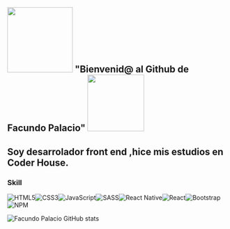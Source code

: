 ## <img src="https://media1.giphy.com/media/v1.Y2lkPTc5MGI3NjExMTFpdzE4YzNyZ2Uydmk0bm54ZTV1aDNrZ3J2Z3U2cnZ6Y3EyamZyayZlcD12MV9pbnRlcm5hbF9naWZfYnlfaWQmY3Q9cw/YX4XbpJOCFQ3xmBxuZ/giphy.gif" width="150"/> "Bienvenid@ al Github de Facundo Palacio" <img src="https://media3.giphy.com/media/v1.Y2lkPTc5MGI3NjExNmI4Zm05eDF1azFoMjNqczhpN2lwbGljZmFvejZiZWt6aG45Nzl0MCZlcD12MV9pbnRlcm5hbF9naWZfYnlfaWQmY3Q9cw/5E9uS9vKcwu0n7svJA/giphy.gif" width="130"/>
## Soy desarrolador front end ,hice mis estudios en Coder House.
### Skill
![HTML5](https://img.shields.io/badge/html5-%23E34F26.svg?style=for-the-badge&logo=html5&logoColor=white)![CSS3](https://img.shields.io/badge/css3-%231572B6.svg?style=for-the-badge&logo=css3&logoColor=white)![JavaScript](https://img.shields.io/badge/javascript-%23323330.svg?style=for-the-badge&logo=javascript&logoColor=%23F7DF1E)![SASS](https://img.shields.io/badge/SASS-hotpink.svg?style=for-the-badge&logo=SASS&logoColor=white)![React Native](https://img.shields.io/badge/react_native-%2320232a.svg?style=for-the-badge&logo=react&logoColor=%2361DAFB)![React](https://img.shields.io/badge/react-%2320232a.svg?style=for-the-badge&logo=react&logoColor=%2361DAFB)![Bootstrap](https://img.shields.io/badge/bootstrap-%238511FA.svg?style=for-the-badge&logo=bootstrap&logoColor=white)![NPM](https://img.shields.io/badge/NPM-%23CB3837.svg?style=for-the-badge&logo=npm&logoColor=white)

![Facundo Palacio GitHub stats](https://github-readme-stats.vercel.app/api?username=facupala&show_icons=true&theme=transparent)

<!--
**facupala/facupala** is a ✨ _special_ ✨ repository because its `README.md` (this file) appears on your GitHub profile.

Here are some ideas to get you started:

- 🔭 I’m currently working on ...
- 🌱 I’m currently learning ...
- 👯 I’m looking to collaborate on ...
- 🤔 I’m looking for help with ...
- 💬 Ask me about ...
- 📫 How to reach me: ...
- 😄 Pronouns: ...
- ⚡ Fun fact: ...
-->
